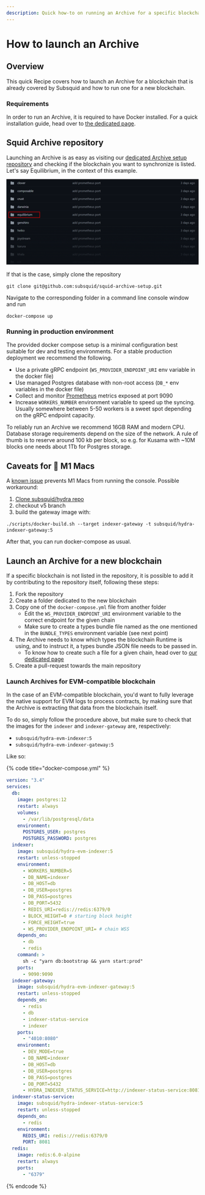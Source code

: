 ```yaml
---
description: Quick how-to on running an Archive for a specific blockchain.
---
```


# How to launch an Archive

## Overview

This quick Recipe covers how to launch an Archive for a blockchain that is already covered by Subsquid and how to run one for a new blockchain.

### Requirements

In order to run an Archive, it is required to have Docker installed. For a quick installation guide, head over to [the dedicated page](../tutorial/development-environment-set-up.md#docker).

## Squid Archive repository

Launching an Archive is as easy as visiting our [dedicated Archive setup repository](https://github.com/subsquid/squid-archive-setup) and checking if the blockchain you want to synchronize is listed. Let's say Equilibrium, in the context of this example.

![Archives list in the repository](<../.gitbook/assets/archive list.png>)

If that is the case, simply clone the repository

```
git clone git@github.com:subsquid/squid-archive-setup.git
```

Navigate to the corresponding folder in a command line console window and run

```
docker-compose up
```

### Running in production environment

The provided docker compose setup is a minimal configuration best suitable for dev and testing environments. For a stable production deployment we recommend the following.

* Use a private gRPC endpoint (`WS_PROVIDER_ENDPOINT_URI` env variable in the docker file)
* Use managed Postgres database with non-root access (`DB_*` env variables in the docker file)
* Collect and monitor [Prometheus](https://prometheus.io) metrics exposed at port 9090
* Increase `WORKERS_NUMBER` environment variable to speed up the syncing. Usually somewhere between 5-50 workers is a sweet spot depending on the gRPC endpoint capacity.

To reliably run an Archive we recommend 16GB RAM and modern CPU. Database storage requirements depend on the size of the network. A rule of thumb is to reserve around 100 kb per block, so e.g. for Kusama with \~10M blocks one needs about 1Tb for Postgres storage.

## Caveats for 🍏 M1 Macs

A [known issue](https://github.com/subsquid/squid/issues/21) prevents M1 Macs from running the console. Possible workaround:

1. [Clone subsquid/hydra repo](https://github.com/subsquid/hydra)
2. checkout v5 branch
3. build the gateway image with:

```
./scripts/docker-build.sh --target indexer-gateway -t subsquid/hydra-indexer-gateway:5
```

After that, you can run docker-compose as usual.

## Launch an Archive for a new blockchain

If a specific blockchain is not listed in the repository, it is possible to add it by contributing to the repository itself, following these steps:

1. Fork the repository
2. Create a folder dedicated to the new blockchain
3. Copy one of the `docker-compose.yml` file from another folder&#x20;
   * Edit the `WS_PROVIDER_ENDPOINT_URI` environment variable to the correct endpoint for the given chain
   * Make sure to create a types bundle file named as the one mentioned in the `BUNDLE_TYPES` environment variable (see next point)
4. The Archive needs to know which types the blockchain Runtime is using, and to instruct it, a types bundle JSON file needs to be passed in.
   * To know how to create such a file for a given chain, head over to [our dedicated page](../faq/where-do-i-get-a-type-bundle-for-my-chain.md)
5. Create a pull-request towards the main repository

### Launch Archives for EVM-compatible blockchain

In the case of an EVM-compatible blockchain, you'd want to fully leverage the native support for EVM logs to process contracts, by making sure that the Archive is extracting that data from the blockchain itself.

To do so, simply follow the procedure above, but make sure to check that the images for the `indexer` and `indexer-gateway` are, respectively:

* `subsquid/hydra-evm-indexer:5`
* &#x20;`subsquid/hydra-evm-indexer-gateway:5`

Like so:

{% code title="docker-compose.yml" %}
```yaml
version: "3.4"
services:
  db:
    image: postgres:12
    restart: always
    volumes:
      - /var/lib/postgresql/data
    environment:
      POSTGRES_USER: postgres
      POSTGRES_PASSWORD: postgres
  indexer:
    image: subsquid/hydra-evm-indexer:5
    restart: unless-stopped
    environment:
      - WORKERS_NUMBER=5
      - DB_NAME=indexer
      - DB_HOST=db
      - DB_USER=postgres
      - DB_PASS=postgres
      - DB_PORT=5432
      - REDIS_URI=redis://redis:6379/0
      - BLOCK_HEIGHT=0 # starting block height
      - FORCE_HEIGHT=true
      - WS_PROVIDER_ENDPOINT_URI= # chain WSS
    depends_on:
      - db
      - redis
    command: >
      sh -c "yarn db:bootstrap && yarn start:prod"
    ports:
      - 9090:9090
  indexer-gateway:
    image: subsquid/hydra-evm-indexer-gateway:5
    restart: unless-stopped
    depends_on:
      - redis
      - db
      - indexer-status-service
      - indexer
    ports:
      - "4010:8080"
    environment:
      - DEV_MODE=true
      - DB_NAME=indexer
      - DB_HOST=db
      - DB_USER=postgres
      - DB_PASS=postgres
      - DB_PORT=5432
      - HYDRA_INDEXER_STATUS_SERVICE=http://indexer-status-service:8081/status
  indexer-status-service:
    image: subsquid/hydra-indexer-status-service:5
    restart: unless-stopped
    depends_on:
      - redis
    environment:
      REDIS_URI: redis://redis:6379/0
      PORT: 8081
  redis:
    image: redis:6.0-alpine
    restart: always
    ports:
      - "6379"
```
{% endcode %}
